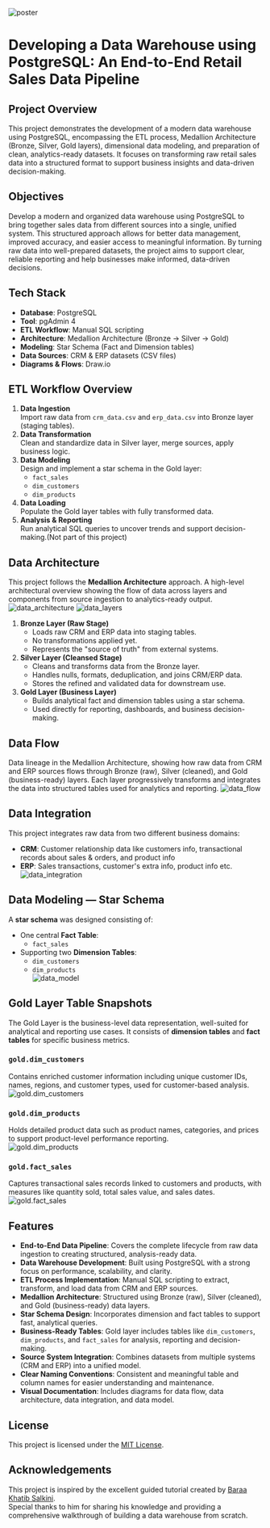 ![poster](poster.png)
# Developing a Data Warehouse using PostgreSQL: An End-to-End Retail Sales Data Pipeline

## Project Overview
This project demonstrates the development of a modern data warehouse using PostgreSQL, encompassing the ETL process, Medallion Architecture (Bronze, Silver, Gold layers), dimensional data modeling, and preparation of clean, analytics-ready datasets. It focuses on transforming raw retail sales data into a structured format to support business insights and data-driven decision-making.

## Objectives
Develop a modern and organized data warehouse using PostgreSQL to bring together sales data from different sources into a single, unified system. This structured approach allows for better data management, improved accuracy, and easier access to meaningful information. By turning raw data into well-prepared datasets, the project aims to support clear, reliable reporting and help businesses make informed, data-driven decisions.

## Tech Stack
- **Database**: PostgreSQL
- **Tool**: pgAdmin 4
- **ETL Workflow**: Manual SQL scripting
- **Architecture**: Medallion Architecture (Bronze → Silver → Gold)
- **Modeling**: Star Schema (Fact and Dimension tables)
- **Data Sources**: CRM & ERP datasets (CSV files)
- **Diagrams & Flows**: Draw.io

## ETL Workflow Overview
1. **Data Ingestion**  
   Import raw data from `crm_data.csv` and `erp_data.csv` into Bronze layer (staging tables).
2. **Data Transformation**  
   Clean and standardize data in Silver layer, merge sources, apply business logic.
3. **Data Modeling**  
   Design and implement a star schema in the Gold layer:
   - `fact_sales`
   - `dim_customers`
   - `dim_products`
4. **Data Loading**  
   Populate the Gold layer tables with fully transformed data.
5. **Analysis & Reporting**  
   Run analytical SQL queries to uncover trends and support decision-making.(Not part of this project)

## Data Architecture
This project follows the **Medallion Architecture** approach.
A high-level architectural overview showing the flow of data across layers and components from source ingestion to analytics-ready output.
![data_architecture](docs/visuals/data_architecture.png)
![data_layers](docs/visuals/data_layers.png)
1. **Bronze Layer (Raw Stage)**
   - Loads raw CRM and ERP data into staging tables.
   - No transformations applied yet.
   - Represents the "source of truth" from external systems.
2. **Silver Layer (Cleansed Stage)**
   - Cleans and transforms data from the Bronze layer.
   - Handles nulls, formats, deduplication, and joins CRM/ERP data.
   - Stores the refined and validated data for downstream use.
3. **Gold Layer (Business Layer)**
   - Builds analytical fact and dimension tables using a star schema.
   - Used directly for reporting, dashboards, and business decision-making.

## Data Flow
Data lineage in the Medallion Architecture, showing how raw data from CRM and ERP sources flows through Bronze (raw), Silver (cleaned), and Gold (business-ready) layers. Each layer progressively transforms and integrates the data into structured tables used for analytics and reporting.
![data_flow](docs/visuals/data_flow.jpg)

## Data Integration
This project integrates raw data from two different business domains:
- **CRM**: Customer relationship data like customers info, transactional records about sales & orders, and product info
- **ERP**: Sales transactions, customer's extra info, product info etc.
![data_integration](docs/visuals/data_integration.jpg)

## Data Modeling — Star Schema
A **star schema** was designed consisting of:
- One central **Fact Table**:  
  - `fact_sales`
- Supporting two **Dimension Tables**:  
  - `dim_customers`  
  - `dim_products`  
![data_model](docs/visuals/data_model.jpg)

## Gold Layer Table Snapshots
The Gold Layer is the business-level data representation, well-suited for analytical and reporting use cases. It consists of **dimension tables** and **fact tables** for specific business metrics.
### `gold.dim_customers`  
Contains enriched customer information including unique customer IDs, names, regions, and customer types, used for customer-based analysis.  
![gold.dim_customers](docs/visuals/gold.dim_customers.png)

### `gold.dim_products`  
Holds detailed product data such as product names, categories, and prices to support product-level performance reporting.  
![gold.dim_products](docs/visuals/gold.dim_products.png)

### `gold.fact_sales`  
Captures transactional sales records linked to customers and products, with measures like quantity sold, total sales value, and sales dates.  
![gold.fact_sales](docs/visuals/gold.fact_sales.png)

## Features
- **End-to-End Data Pipeline**: Covers the complete lifecycle from raw data ingestion to creating structured, analysis-ready data.
- **Data Warehouse Development**: Built using PostgreSQL with a strong focus on performance, scalability, and clarity.
- **ETL Process Implementation**: Manual SQL scripting to extract, transform, and load data from CRM and ERP sources.
- **Medallion Architecture**: Structured using Bronze (raw), Silver (cleaned), and Gold (business-ready) data layers.
- **Star Schema Design**: Incorporates dimension and fact tables to support fast, analytical queries.
- **Business-Ready Tables**: Gold layer includes tables like `dim_customers`, `dim_products`, and `fact_sales` for analysis, reporting and decision-making.
- **Source System Integration**: Combines datasets from multiple systems (CRM and ERP) into a unified model.
- **Clear Naming Conventions**: Consistent and meaningful table and column names for easier understanding and maintenance.
- **Visual Documentation**: Includes diagrams for data flow, data architecture, data integration, and data model.

## License
This project is licensed under the [MIT License](LICENSE).

## Acknowledgements
This project is inspired by the excellent guided tutorial created by [Baraa Khatib Salkini](https://www.linkedin.com/in/baraa-khatib-salkini/).  
Special thanks to him for sharing his knowledge and providing a comprehensive walkthrough of building a data warehouse from scratch.
